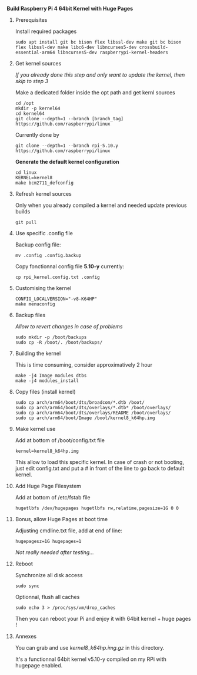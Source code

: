 **Build Raspberry Pi 4 64bit Kernel with Huge Pages**

1. Prerequisites

    Install required packages
    ```
    sudo apt install git bc bison flex libssl-dev make git bc bison flex libssl-dev make libc6-dev libncurses5-dev crossbuild-essential-arm64 libncurses5-dev raspberrypi-kernel-headers
    ```

2. Get kernel sources

    *If you already done this step and only want to update the kernel, then skip to step 3*

    Make a dedicated folder inside the opt path and get kernl sources
    ```
    cd /opt
    mkdir -p kernel64
    cd kernel64
    git clone --depth=1 --branch [branch_tag] https://github.com/raspberrypi/linux
    ```
    
    Currently done by
    ```
    git clone --depth=1 --branch rpi-5.10.y https://github.com/raspberrypi/linux
    ```

    **Generate the default kernel configuration**

    ```
    cd linux
    KERNEL=kernel8
    make bcm2711_defconfig
    ```

3. Refresh kernel sources

    Only when you already compiled a kernel and needed update previous builds
    ```
    git pull
    ```

4. Use specific .config file

    Backup config file:
    ```
    mv .config .config.backup
    ```

    Copy fonctionnal config file **5.10-y** currently:
    ```
    cp rpi_kernel.config.txt .config
    ```

5. Customising the kernel

    ```
    CONFIG_LOCALVERSION="-v8-K64HP"
    make menuconfig
    ```

6. Backup files

    *Allow to revert changes in case of problems*
    ```
    sudo mkdir -p /boot/backups
    sudo cp -R /boot/. /boot/backups/
    ```

7. Building the kernel

    This is time consuming, consider approximatively 2 hour
    ```
    make -j4 Image modules dtbs
    make -j4 modules_install
    ```

8. Copy files (install kernel)

    ```
    sudo cp arch/arm64/boot/dts/broadcom/*.dtb /boot/
    sudo cp arch/arm64/boot/dts/overlays/*.dtb* /boot/overlays/
    sudo cp arch/arm64/boot/dts/overlays/README /boot/overlays/
    sudo cp arch/arm64/boot/Image /boot/kernel8_k64hp.img
    ```

9. Make kernel use

    Add at bottom of /boot/config.txt file
    ```
    kernel=kernel8_k64hp.img
    ```
    This allow to load this specific kernel.
    In case of crash or not booting, just edit config.txt and put a # in front of the line to go back to default kernel.

10. Add Huge Page Filesystem

    Add at bottom of /etc/fstab file
    ```
    hugetlbfs /dev/hugepages hugetlbfs rw,relatime,pagesize=1G 0 0
    ```

11. Bonus, allow Huge Pages at boot time

    Adjusting cmdline.txt file, add at end of line:
    ```
    hugepagesz=1G hugepages=1
    ```
    
    *Not really needed after testing...*

12. Reboot

    Synchronize all disk access
    ```
    sudo sync
    ```
    
    Optionnal, flush all caches
    ```
    sudo echo 3 > /proc/sys/vm/drop_caches
    ```
    
    Then you can reboot your Pi and enjoy it with 64bit kernel + huge pages !

13. Annexes

    You can grab and use *kernel8_k64hp.img.gz* in this directory.
    
    It's a functionnal 64bit kernel v5.10-y compiled on my RPi with hugepage enabled.
    
